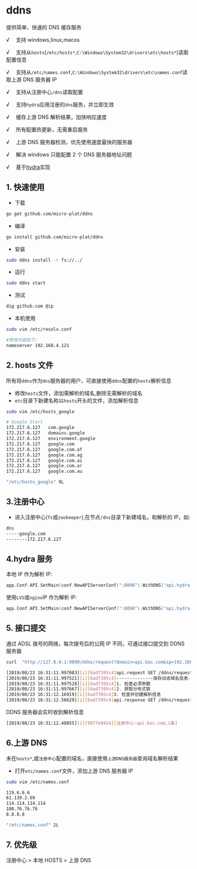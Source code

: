 # ddns

提供简单、快速的 DNS 缓存服务

√ 　支持 windows,linux,macos

√ 　支持从`hosts`(`/etc/hosts*`,`C:\Windows\System32\drivers\etc\hosts*`)读取配置信息

√ 　支持从`/etc/names.conf`,`C:\Windows\System32\drivers\etc\names.conf`读取上游 DNS 服务器 IP

√ 　支持从注册中心`/dns`读取配置

√ 　支持`hydra`应用注册的`dns`服务，并立即生效

√ 　缓存上游 DNS 解析结果，加快响应速度

√ 　所有配置热更新，无需重启服务

√ 　上游 DNS 服务器检测，优先使用速度最快的服务器

√ 　解决 windows 只能配置 2 个 DNS 服务器地址问题

√ 　基于[hydra](https://github.com/micro-plat/hydra)实现

## 1. 快速使用

- 下载

```sh
go get github.com/micro-plat/ddns
```

- 编译

```sh
go install github.com/micro-plat/ddns
```

- 安装

```sh
sudo ddns install -r fs://../
```

- 运行

```sh
sudo ddns start
```

- 测试

```sh
dig github.com @ip
```

- 本机使用

```sh
sudo vim /etc/resolv.conf

#修改内容如下:
nameserver 192.168.4.121
```

## 2. hosts 文件

所有将`ddns`作为`dns`服务器的用户，可直接使用`ddns`配置的`hosts`解析信息

- 修改`hosts`文件，添加需解析的域名,删除无需解析的域名
- `etc`目录下新建名称以`hosts`开头的文件，添加解析信息

```sh
sudo vim /etc/hosts_google
```

```sh
# Google Start
172.217.6.127	com.google
172.217.6.127	domains.google
172.217.6.127	environment.google
172.217.6.127	google.com
172.217.6.127	google.com.af
172.217.6.127	google.com.ag
172.217.6.127	google.com.ai
172.217.6.127	google.com.ar
172.217.6.127	google.com.au

"/etc/hosts_google" 9L
```

## 3.注册中心

- 进入注册中心(`fs`或`zookeeper`),在节点`/dns`目录下新建域名，和解析的 IP，如:

```sh
dns
-----google.com
--------172.217.6.127
```

## 4.hydra 服务

本地 IP 作为解析 IP:

```go
app.Conf.API.SetMain(conf.NewAPIServerConf(":8098").WithDNS("api.hydra.com"))
```

使用`LVS`或`nginx`IP 作为解析 IP:

```go
app.Conf.API.SetMain(conf.NewAPIServerConf(":8098").WithDNS("api.hydra.com","172.16.9.100"))
```

## 5. 接口提交

通过 ADSL 拨号的网络，每次拨号后的公网 IP 不同，可通过接口提交到 DDNS 服务器

```sh
curl  "http://127.0.0.1:9090/ddns/request?domain=api.bac.com&ip=192.168.4.121"
```

```sh
[2019/08/23 16:31:11.997083][i][6ad7395c4]api.request GET /ddns/request?domain=api.bac.com&ip=192.168.4.121 from 127.0.0.1
[2019/08/23 16:31:11.997521][i][6ad7395c4]--------------保存动态域名信息---------------
[2019/08/23 16:31:11.997528][i][6ad7395c4]1. 检查必须参数
[2019/08/23 16:31:11.997667][i][6ad7395c4]2. 获取分布式锁
[2019/08/23 16:31:12.16919][i][6ad7395c4]3. 检查并创建解析信息
[2019/08/23 16:31:12.56629][i][6ad7395c4]api.response GET /ddns/request?domain=api.bac.com&ip=192.168.4.121 200  59.578447ms
```

DDNS 服务器会实时收到解析信息

```sh
[2019/08/23 16:31:12.48855][i][9077e9414][注册中心:api.bac.com,1条]
```

## 6.上游 DNS

未在`hosts*`,或`注册中心`配置的域名，直接使用`上游DNS服务器`查询域名解析结果

- 打开`etc/names.conf`文件，添加上游 DNS 服务器 IP

```sh
sudo vim /etc/names.conf
```

```sh
119.6.6.6
61.139.2.69
114.114.114.114
180.76.76.76
8.8.8.8

"/etc/names.conf" 2L
```

## 7. 优先级

注册中心 > 本地 HOSTS > 上游 DNS
